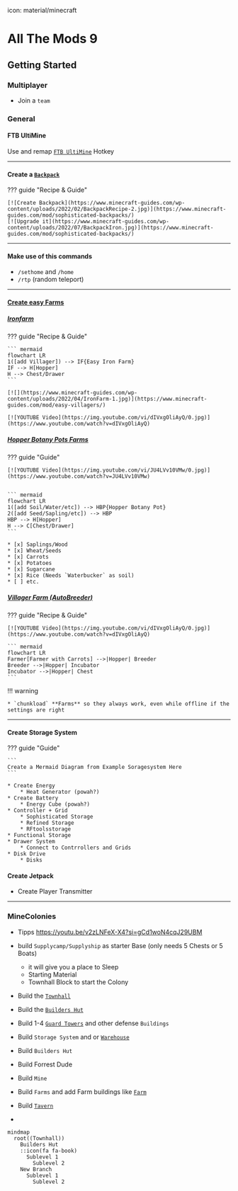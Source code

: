 icon: material/minecraft
# All The Mods 9

## Getting Started

### Multiplayer

* Join a `team`

### General

#### FTB UltiMine 
Use and remap [`FTB UltiMine`](https://www.curseforge.com/minecraft/mc-mods/ftb-ultimine-forge) Hotkey

---

#### Create a [`Backpack`](https://www.minecraft-guides.com/mod/sophisticated-backpacks/) 

??? guide "Recipe & Guide"

	[![Create Backpack](https://www.minecraft-guides.com/wp-content/uploads/2022/02/BackpackRecipe-2.jpg)](https://www.minecraft-guides.com/mod/sophisticated-backpacks/)
	[![Upgrade it](https://www.minecraft-guides.com/wp-content/uploads/2022/07/BackpackIron.jpg)](https://www.minecraft-guides.com/mod/sophisticated-backpacks/)

---

#### Make use of this commands
  * `/sethome` and `/home`
  * `/rtp` (random teleport)

---

#### [Create easy Farms ](https://www.minecraft-guides.com/mod/easy-villagers/)

##### [Ironfarm](https://www.minecraft-guides.com/mod/easy-villagers/)

??? guide "Recipe & Guide"

	``` mermaid
	flowchart LR
	1([add Villager]) --> IF{Easy Iron Farm}
	IF --> H[Hopper]
	H --> Chest/Drawer
	```

	[![](https://www.minecraft-guides.com/wp-content/uploads/2022/04/IronFarm-1.jpg)](https://www.minecraft-guides.com/mod/easy-villagers/)

	[![YOUTUBE Video](https://img.youtube.com/vi/dIVxgOliAyQ/0.jpg)](https://www.youtube.com/watch?v=dIVxgOliAyQ)


##### [Hopper Botany Pots Farms](https://www.youtube.com/watch?v=JU4LVv10VMw)

??? guide "Guide"

	[![YOUTUBE Video](https://img.youtube.com/vi/JU4LVv10VMw/0.jpg)](https://www.youtube.com/watch?v=JU4LVv10VMw)


	``` mermaid
	flowchart LR
	1([add Soil/Water/etc]) --> HBP{Hopper Botany Pot}
	2([add Seed/Sapling/etc]) --> HBP
	HBP --> H[Hopper]
	H --> C[Chest/Drawer]
	```

	* [x] Saplings/Wood
	* [x] Wheat/Seeds
	* [x] Carrots
	* [x] Potatoes
	* [x] Sugarcane
	* [x] Rice (Needs `Waterbucker` as soil)
	* [ ] etc.
   
##### [Villager Farm (AutoBreeder)](https://www.minecraft-guides.com/mod/easy-villagers/)

??? guide "Recipe & Guide"

	[![YOUTUBE Video](https://img.youtube.com/vi/dIVxgOliAyQ/0.jpg)](https://www.youtube.com/watch?v=dIVxgOliAyQ)

	``` mermaid
	flowchart LR
	Farmer[Farmer with Carrots] -->|Hopper| Breeder
	Breeder -->|Hopper| Incubator
	Incubator -->|Hopper| Chest
	```

!!! warning

    * `chunkload` **Farms** so they always work, even while offline if the settings are right

---

#### Create Storage System

??? guide "Guide"

	```
	Create a Mermaid Diagram from Example Soragesystem Here
	```

	* Create Energy
		* Heat Generator (powah?)
	* Create Battery
		* Energy Cube (powah?)
	* Controller + Grid
		* Sophisticated Storage
		* Refined Storage
		* RFtoolsstorage
	* Functional Storage
	* Drawer System
		* Connect to Contrrollers and Grids
	* Disk Drive
		* Disks

#### Create Jetpack
* Create Player Transmitter  




---







### MineColonies

* Tipps https://youtu.be/v2zLNFeX-X4?si=gCd1woN4cqJ29UBM

* build `Supplycamp/Supplyship` as starter Base (only needs 5 Chests or 5 Boats)
    * it will give you a place to Sleep
    * Starting Material
    * Townhall Block to start the Colony
* Build the [`Townhall`](https://wiki.minecolonies.ldtteam.com/source/buildings/townhall)
* Build the [`Builders Hut`](https://wiki.minecolonies.ldtteam.com/source/buildings/builder)
* Build 1-4 [`Guard Towers`](https://wiki.minecolonies.ldtteam.com/source/buildings/guardtower) and other defense `Buildings`
* Build `Storage System` and or [`Warehouse`](https://wiki.minecolonies.ldtteam.com/source/buildings/warehouse)
* Build `Builders Hut`
* Build Forrest Dude
* Build `Mine`
* Build `Farms` and add Farm buildings like [`Farm`](https://wiki.minecolonies.ldtteam.com/source/buildings/farm)
* Build [`Tavern`](https://wiki.minecolonies.ldtteam.com/source/buildings/tavern)

* 

```mermaid
mindmap
  root((Townhall))
    Builders Hut
	::icon(fa fa-book)
      Sublevel 1
        Sublevel 2
    New Branch
      Sublevel 1
        Sublevel 2
```

